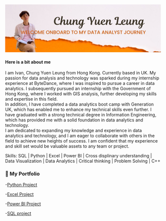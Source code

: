 

![ ](https://github.com/chungyuenleung/chungyuenleung/blob/main/Untitled%20(1300%20%C3%97%20700%20px)%20(1300%20%C3%97%20400%20px).jpg)

#### Here is a bit about me

I am Ivan, Chung Yuen Leung from Hong Kong. Currently based in UK. My passion for data analysis and technology was sparked during my internship experience at ByteDance, where I was inspired to pursue a career in data analytics. I subsequently pursued an internship with the Government of Hong Kong, where I worked with GIS analysis, further developing my skills and expertise in this field.<br>
In addition, I have completed a data analytics boot camp with Generation UK, which has enabled me to enhance my technical skills even further. I have graduated with a strong technical degree in Information Engineering, which has provided me with a solid foundation in data analytics and technology.<br>
I am dedicated to expanding my knowledge and experience in data analytics and technology, and I am eager to collaborate with others in the field to achieve new heights of success. I am confident that my experience and skill set would be valuable assets to any team or project.

Skills: SQL | Python | Excel | Power BI | Cross displinary understanding | Data Visualization | Data Analytics | Critical thinking | Problem Solving | C++ 

### 📩 My Portfolio
-[Python Project](https://github.com/chungyuenleung/Pythonproject/)

-[Excel Project](https://github.com/chungyuenleung/Excelproject/)

-[Power BI Project](https://github.com/chungyuenleung/MyPowerBI-milestone/)

-[SQL project](https://github.com/chungyuenleung/sql-project)
